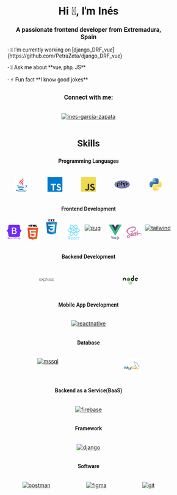 <h1 align="center" style="width: 100%; text-align: center; font-family: Roboto, sans-serif;">Hi 👋, I'm Inés</h1>
<div style="margin: 0 40px;">
    <h3 align="center" style="width: 100%; text-align: center; font-family: Roboto, sans-serif;">A passionate frontend
        developer from Extremadura, Spain</h3>
    <p style="width: 100%;  font-family: Roboto, sans-serif;">
        - 🔭 I’m currently working on [django_DRF_vue](https://github.com/PetraZeta/django_DRF_vue)
    </p>
    <p style="width: 100%; ; font-family: Roboto, sans-serif;">
        - 💬 Ask me about **vue, php, JS**
    </p>
    <p style="width: 100%;  font-family: Roboto, sans-serif;">
        - ⚡ Fun fact **I know good jokes**
    </p>
</div>
<h3 align="left" style="width: 100%; text-align: center; font-family: Roboto, sans-serif;">Connect with me:</h3>
<div style="display: flex; flex-direction: row; justify-content: space-around; margin: 0 32px">
    <p align="left">
        <a href="https://linkedin.com/in/ines-garcia-zapata" target="blank"><img align="center"
                src="https://raw.githubusercontent.com/rahuldkjain/github-profile-readme-generator/master/src/images/icons/Social/linked-in-alt.svg"
                alt="ines-garcia-zapata" height="30" width="40" /></a>
    </p>
</div>
<h3 align="left" style="width: 100%; text-align: center; font-family: Roboto, sans-serif; font-size:x-large;">Skills
</h3>
<h4 align="left" style="width: 100%; text-align: center; font-family: Roboto, sans-serif;">Programming Languages</h4>
<div style="display: flex; flex-direction: row; justify-content: space-around; margin: 0 32px">
    <p>
        <a href="https://www.java.com" target="_blank" rel="noreferrer">
            <img src="https://raw.githubusercontent.com/devicons/devicon/master/icons/java/java-original.svg" alt="java"
                width="40" height="40" />
        </a>
    </p>
    <p>
        <a href="https://www.typescriptlang.org/" target="_blank" rel="noreferrer">
            <img src="https://raw.githubusercontent.com/devicons/devicon/master/icons/typescript/typescript-original.svg"
                alt="typescript" width="40" height="40" />
        </a>
    </p>
    <p>
        <a href="https://developer.mozilla.org/en-US/docs/Web/JavaScript" target="_blank" rel="noreferrer">
            <img src="https://raw.githubusercontent.com/devicons/devicon/master/icons/javascript/javascript-original.svg"
                alt="javascript" width="40" height="40" />
        </a>
    </p>
    <p>
        <a href="https://www.php.net" target="_blank" rel="noreferrer">
            <img src="https://raw.githubusercontent.com/devicons/devicon/master/icons/php/php-original.svg" alt="php"
                width="40" height="40" />
        </a>
    </p>
    <p>
        <a href="https://www.python.org" target="_blank" rel="noreferrer">
            <img src="https://raw.githubusercontent.com/devicons/devicon/master/icons/python/python-original.svg"
                alt="python" width="40" height="40" />
        </a>
    </p>
</div>
<h4 align="left" style="width: 100%; text-align: center; font-family: Roboto, sans-serif;">Frontend Development</h4>
<div style="display: flex; justify-content: space-around; margin: 0 32px">
    <p>
        <a href="https://getbootstrap.com" target="_blank" rel="noreferrer">
            <img src="https://raw.githubusercontent.com/devicons/devicon/master/icons/bootstrap/bootstrap-plain-wordmark.svg"
                alt="bootstrap" width="40" height="40" />
        </a>
    </p>
    <p>
        <a href="https://www.w3.org/html/" target="_blank" rel="noreferrer">
            <img src="https://raw.githubusercontent.com/devicons/devicon/master/icons/html5/html5-original-wordmark.svg"
                alt="html5" width="40" height="40" />
        </a>
    </p>
    <a href="https://www.w3schools.com/css/" target="_blank" rel="noreferrer">
        <img src="https://raw.githubusercontent.com/devicons/devicon/master/icons/css3/css3-original-wordmark.svg"
            alt="css3" width="40" height="40" />
    </a>
    </p>
    <p>
        <a href="https://reactjs.org/" target="_blank" rel="noreferrer">
            <img src="https://raw.githubusercontent.com/devicons/devicon/master/icons/react/react-original-wordmark.svg"
                alt="react" width="40" height="40" />
        </a>
    </p>
    <p>
        <a href="https://pugjs.org" target="_blank" rel="noreferrer">
            <img src="https://cdn.worldvectorlogo.com/logos/pug.svg" alt="pug" width="40" height="40" />
    </p>
    <p>
        <a href="https://vuejs.org/" target="_blank" rel="noreferrer">
            <img src="https://raw.githubusercontent.com/devicons/devicon/master/icons/vuejs/vuejs-original-wordmark.svg"
                alt="vuejs" width="40" height="40" />
        </a>
    </p>
    <p>
        <a href="https://sass-lang.com" target="_blank" rel="noreferrer">
            <img src="https://raw.githubusercontent.com/devicons/devicon/master/icons/sass/sass-original.svg" alt="sass"
                width="40" height="40" />
        </a>
    </p>
    <p>
        <a href="https://tailwindcss.com/" target="_blank" rel="noreferrer">
            <img src="https://www.vectorlogo.zone/logos/tailwindcss/tailwindcss-icon.svg" alt="tailwind" width="40"
                height="40" />
        </a>
    </p>
</div>
<h4 align="left" style="width: 100%; text-align: center; font-family: Roboto, sans-serif;">Backend Development</h4>
<div style="display: flex; justify-content: space-around; margin: 0 32px">
    <p>
        <a href="https://expressjs.com" target="_blank" rel="noreferrer">
            <img src="https://raw.githubusercontent.com/devicons/devicon/master/icons/express/express-original-wordmark.svg"
                alt="express" width="40" height="40" />
        </a>
    </p>
    <p>
        <a href="https://nodejs.org" target="_blank" rel="noreferrer">
            <img src="https://raw.githubusercontent.com/devicons/devicon/master/icons/nodejs/nodejs-original-wordmark.svg"
                alt="nodejs" width="40" height="40" />
        </a>
    </p>
</div>
<h4 align="left" style="width: 100%; text-align: center; font-family: Roboto, sans-serif;">Mobile App Development</h4>
<div style="display: flex; justify-content: space-around; margin: 0 32px">
    <p>
        <a href="https://reactnative.dev/" target="_blank" rel="noreferrer">
            <img src="https://reactnative.dev/img/header_logo.svg" alt="reactnative" width="40" height="40" />
        </a>
    </p>
</div>
<h4 align="left" style="width: 100%; text-align: center; font-family: Roboto, sans-serif;">Database</h4>
<div style="display: flex; justify-content: space-around; margin: 0 32px">
    <p>
        <a href="https://www.microsoft.com/en-us/sql-server" target="_blank" rel="noreferrer">
            <img src="https://www.svgrepo.com/show/303229/microsoft-sql-server-logo.svg" alt="mssql" width="40"
                height="40" />
        </a>
    </p>
    <p>
        <a href="https://www.mysql.com/" target="_blank" rel="noreferrer">
            <img src="https://raw.githubusercontent.com/devicons/devicon/master/icons/mysql/mysql-original-wordmark.svg"
                alt="mysql" width="40" height="40" />
        </a>
    </p>
</div>
<h4 align="left" style="width: 100%; text-align: center; font-family: Roboto, sans-serif;">Backend as a Service(BaaS)
</h4>
<div style="display: flex; justify-content: space-around; margin: 0 32px">
    <p>
        <a href="https://firebase.google.com/" target="_blank" rel="noreferrer">
            <img src="https://www.vectorlogo.zone/logos/firebase/firebase-icon.svg" alt="firebase" width="40"
                height="40" />
        </a>
    </p>
</div>
<h4 align="left" style="width: 100%; text-align: center; font-family: Roboto, sans-serif;">Framework</h4>
<div style="display: flex; justify-content: space-around; margin: 0 32px">
    <p>
        <a href="https://www.djangoproject.com/" target="_blank" rel="noreferrer">
            <img src="https://cdn.worldvectorlogo.com/logos/django.svg" alt="django" width="40" height="40" />
        </a>
    </p>
</div>
<h4 align="left" style="width: 100%; text-align: center; font-family: Roboto, sans-serif;">Software</h4>
<div style="display: flex; justify-content: space-around; margin: 0 32px">
    <p>
        <a href="https://postman.com" target="_blank" rel="noreferrer">
            <img src="https://www.vectorlogo.zone/logos/getpostman/getpostman-icon.svg" alt="postman" width="40"
                height="40" />
        </a>
    </p>
    <p>
        <a href="https://www.figma.com/" target="_blank" rel="noreferrer">
            <img src="https://www.vectorlogo.zone/logos/figma/figma-icon.svg" alt="figma" width="40" height="40" />
        </a>
    </p>
    <p>
        <a href="https://git-scm.com/" target="_blank" rel="noreferrer">
            <img src="https://www.vectorlogo.zone/logos/git-scm/git-scm-icon.svg" alt="git" width="40" height="40" />
        </a>
    </p>
</div>
